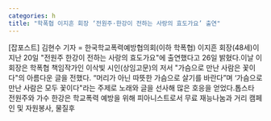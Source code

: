 ```yaml
---
categories: h
title: "학폭협 이지흔 회장 ‘전원주·한강이 전하는 사랑의 효도가요’ 출연"
---
```

[잡포스트] 김현수 기자 = 한국학교폭력예방협의회(이하 학폭협) 이지흔 회장(48세)이 지난 20일 "전원주 한강이 전하는 사랑의 효도가요"에 출연했다고 26일 밝혔다.이날 이회장은 학폭협 책임작가인 이삭빛 시인(상임고문)의 저서 "가슴으로 만난 사람은 꽃이다"의 아름다운 글을 전했다. “머리가 아닌 따뜻한 가슴으로 살기를 바란다”며 ‘가슴으로 만난 사람은 모두 꽃이다"라는 주제로 노래와 글을 선사해 많은 호응을 얻었다.톱스타 전원주와 가수 한강은 학교폭력 예방을 위해 피아니스트로서 무료 재능나눔과 거리 캠페인 및 자원봉사, 물질후